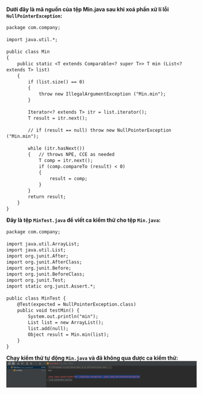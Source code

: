 **Dưới đây là mã nguồn của tệp Min.java sau khi xoá phần xử lí lỗi ``NullPointerException``:**
```
package com.company;

import java.util.*;

public class Min
{
    public static <T extends Comparable<? super T>> T min (List<? extends T> list)
    {
        if (list.size() == 0)
        {
            throw new IllegalArgumentException ("Min.min");
        }

        Iterator<? extends T> itr = list.iterator();
        T result = itr.next();

        // if (result == null) throw new NullPointerException ("Min.min");

        while (itr.hasNext())
        {   // throws NPE, CCE as needed
            T comp = itr.next();
            if (comp.compareTo (result) < 0)
            {
                result = comp;
            }
        }
        return result;
    }
}
```
**Đây là tệp ``MinTest.java`` để viết ca kiểm thử cho tệp ``Min.java``:**
```
package com.company;

import java.util.ArrayList;
import java.util.List;
import org.junit.After;
import org.junit.AfterClass;
import org.junit.Before;
import org.junit.BeforeClass;
import org.junit.Test;
import static org.junit.Assert.*;

public class MinTest {
    @Test(expected = NullPointerException.class)
    public void testMin() {
        System.out.println("min");
        List list = new ArrayList();
        list.add(null);
        Object result = Min.min(list);
    }
}
```
**Chạy kiểm thử tự động ``Min.java`` và đã không qua được ca kiểm thử:**
![TestResult](./images/Chapter3-4_Image2.png)